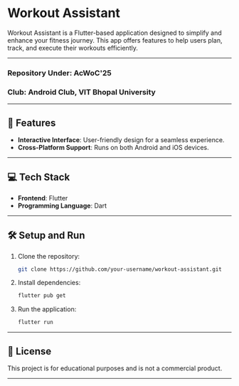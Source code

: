 # Workout Assistant  

Workout Assistant is a Flutter-based application designed to simplify and enhance your fitness journey. This app offers features to help users plan, track, and execute their workouts efficiently.  

---

### **Repository Under**: AcWoC'25  
### **Club**: Android Club, VIT Bhopal University  

---

## 🚀 Features  
- **Interactive Interface**: User-friendly design for a seamless experience.  
- **Cross-Platform Support**: Runs on both Android and iOS devices.  

---

## 💻 Tech Stack  
- **Frontend**: Flutter  
- **Programming Language**: Dart  

---

## 🛠️ Setup and Run  
1. Clone the repository:  
   ```bash  
   git clone https://github.com/your-username/workout-assistant.git  
   ```  
2. Install dependencies:  
   ```bash  
   flutter pub get  
   ```  
3. Run the application:  
   ```bash  
   flutter run  
   ```  

---

## 📄 License  
This project is for educational purposes and is not a commercial product.  

--- 
